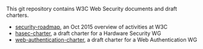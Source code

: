 This git repository contains W3C Web Security documents and draft charters. 

* [security-roadmap](https://github.com/w3c/websec/blob/gh-pages/security-roadmap.md), an Oct 2015 overview of activities at W3C
* [hasec-charter](http://w3c.github.io/websec/hasec-charter), a draft charter for a Hardware Security WG
* [web-authentication-charter](http://w3c.github.io/websec/web-authentication-charter), a draft charter for a Web Authentication WG
